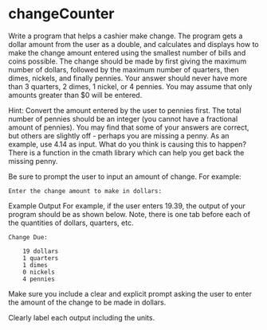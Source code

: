 # changeCounter
Write a program that helps a cashier make change. The program gets a dollar amount from the user as a double, and calculates and displays how to make the change amount entered using the smallest number of bills and coins possible. The change should be made by first giving the maximum number of dollars, followed by the maximum number of quarters, then dimes, nickels, and finally pennies. Your answer should never have more than 3 quarters, 2 dimes, 1 nickel, or 4 pennies. You may assume that only amounts greater than $0 will be entered.

Hint: Convert the amount entered by the user to pennies first. The total number of pennies should be an integer (you cannot have a fractional amount of pennies). You may find that some of your answers are correct, but others are slightly off - perhaps you are missing a penny. As an example, use 4.14 as input. What do you think is causing this to happen? There is a function in the cmath library which can help you get back the missing penny.

Be sure to prompt the user to input an amount of change. For example:
```
Enter the change amount to make in dollars:
```

Example Output
For example, if the user enters 19.39, the output of your program should be as shown below. Note, there is one tab before each of the quantities of dollars, quarters, etc.
```
Change Due:

    19 dollars
    1 quarters
    1 dimes
    0 nickels
    4 pennies
```
Make sure you include a clear and explicit prompt asking the user to enter the amount of the change to be made in dollars.

Clearly label each output including the units.
